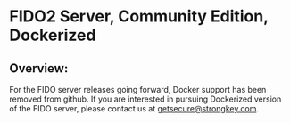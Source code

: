 
# FIDO2 Server, Community Edition, Dockerized
## Overview:
For the FIDO server releases going forward, Docker support has been removed from github. If you are interested in pursuing Dockerized version of the FIDO server, please contact us at getsecure@strongkey.com.
